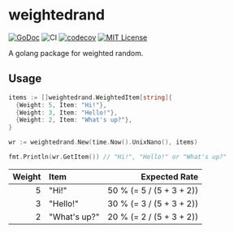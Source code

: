# weightedrand

[![GoDoc](https://godoc.org/github.com/takuoki/weightedrand?status.svg)](https://godoc.org/github.com/takuoki/weightedrand)
![CI](https://github.com/takuoki/weightedrand/actions/workflows/auto-test.yml/badge.svg)
[![codecov](https://codecov.io/gh/takuoki/weightedrand/branch/main/graph/badge.svg)](https://codecov.io/gh/takuoki/weightedrand)
[![MIT License](http://img.shields.io/badge/license-MIT-blue.svg?style=flat)](LICENSE)

A golang package for weighted random.

## Usage

```go
items := []weightedrand.WeightedItem[string]{
  {Weight: 5, Item: "Hi!"},
  {Weight: 3, Item: "Hello!"},
  {Weight: 2, Item: "What's up?"},
}

wr := weightedrand.New(time.Now().UnixNano(), items)

fmt.Println(wr.GetItem()) // "Hi!", "Hello!" or "What's up?"
```

| Weight | Item         |            Expected Rate |
| -----: | :----------- | -----------------------: |
|      5 | "Hi!"        | 50 % (= 5 / (5 + 3 + 2)) |
|      3 | "Hello!"     | 30 % (= 3 / (5 + 3 + 2)) |
|      2 | "What's up?" | 20 % (= 2 / (5 + 3 + 2)) |
